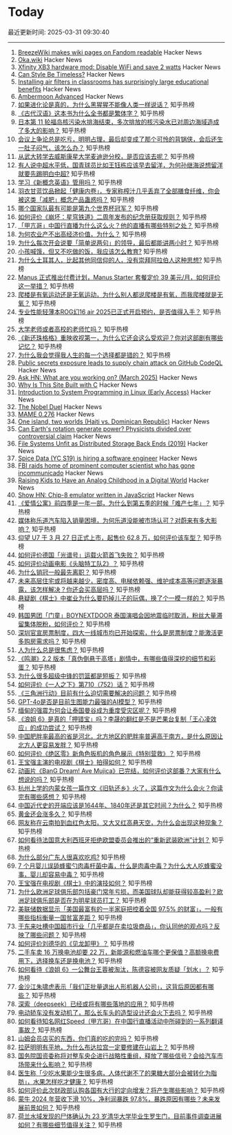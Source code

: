 # Today

最近更新时间: 2025-03-31 09:30:40

--- 
1. [BreezeWiki makes wiki pages on Fandom readable](https://breezewiki.com/) Hacker News
2. [Oka.wiki](https://oka.wiki/) Hacker News
3. [Xfinity XB3 hardware mod: Disable WiFi and save 2 watts](https://gist.github.com/pmarks-net/af40dba69272806c1ec9cbe71429d2e7) Hacker News
4. [Can Style Be Timeless?](https://www.mrporter.com/en-gb/journal/fashion/derek-guy-timeless-style-25197344) Hacker News
5. [Installing air filters in classrooms has surprisingly large educational benefits](https://www.vox.com/2020/1/8/21051869/indoor-air-pollution-student-achievement) Hacker News
6. [Ambermoon Advanced](https://github.com/Pyrdacor/Ambermoon-Advanced) Hacker News
7. [如果进化论是真的，为什么黑猩猩不能像人类一样说话？](https://www.zhihu.com/question/628248373) 知乎热榜
8. [《古代汉语》这本书为什么全书都是繁体字？](https://www.zhihu.com/question/1888184914517681800) 知乎热榜
9. [日本第 11 轮福岛核污染水排海结束，多次排放的核污染水已对周边海域造成了多大的影响？](https://www.zhihu.com/question/1889766850449073869) 知乎热榜
10. [会议上争论总是吃亏，明明占理，最后却变成了那个可怜的背锅侠，会后还生一肚子闷气，该怎么办？](https://www.zhihu.com/question/1888876903370309877) 知乎热榜
11. [从武大转学去威斯康星大学麦迪逊分校，是否应该去呢？](https://www.zhihu.com/question/598396213) 知乎热榜
12. [有人说中超水平低，国青球员比如王钰栋应该早去留洋，为何孙继海说想留洋就要先踢明白中超?](https://www.zhihu.com/question/1889404259486900887) 知乎热榜
13. [学习《新概念英语》管用吗？](https://www.zhihu.com/question/321632002) 知乎热榜
14. [羽衣甘蓝饮品掀起「健康内卷」，专家称榨汁几乎丢弃了全部膳食纤维，你会被这类「减肥」概念产品蛊惑吗？](https://www.zhihu.com/question/15754343665) 知乎热榜
15. [哪个国家队最有可能是第九个世界杯冠军？](https://www.zhihu.com/question/622947332) 知乎热榜
16. [如何评价《崩坏：星穹铁道》二周年发布的纪念册获取规则？](https://www.zhihu.com/question/1889662884390338914) 知乎热榜
17. [「甲亢哥」中国行直播为什么这么火？他的直播有哪些特别之处？](https://www.zhihu.com/question/1889262102717358629) 知乎热榜
18. [为何农业产不出高经济价值，为什么？](https://www.zhihu.com/question/14492741003) 知乎热榜
19. [为什么每次开会说要「简单说两句」的领导，最后都能讲两小时？](https://www.zhihu.com/question/15518298847) 知乎热榜
20. [小孩喊饿，但又不吃做的饭，我应该怎么教育?](https://www.zhihu.com/question/662807669) 知乎热榜
21. [为什么土耳其人，比起其他同信仰的人，没有崇拜阿拉伯人这种思想?](https://www.zhihu.com/question/11730241594) 知乎热榜
22. [Manus 正式推出付费计划，Manus Starter 套餐定价 39 美元/月，如何评价这一举措？](https://www.zhihu.com/question/1889003780118378250) 知乎热榜
23. [爬楼是有氧运动还是无氧运动，为什么别人都说爬楼是有氧，而我爬楼就是无氧？](https://www.zhihu.com/question/1887796190965391649) 知乎热榜
24. [专业性能轻薄本ROG幻16 air 2025已正式开启预约，是否值得入手？](https://www.zhihu.com/question/1888908515629827353) 知乎热榜
25. [大学老师或者高校的老师忙吗？](https://www.zhihu.com/question/13192526421) 知乎热榜
26. [《新还珠格格》重映收视第一，为什么它还会这么受欢迎？你对这部剧有哪些记忆？](https://www.zhihu.com/question/1888904841742479771) 知乎热榜
27. [为什么我会觉得我人生的每一个选择都是错的？](https://www.zhihu.com/question/629152359) 知乎热榜
28. [Public secrets exposure leads to supply chain attack on GitHub CodeQL](https://www.praetorian.com/blog/codeqleaked-public-secrets-exposure-leads-to-supply-chain-attack-on-github-codeql/) Hacker News
29. [Ask HN: What are you working on? (March 2025)](https://news.ycombinator.com/item?id=43527452) Hacker News
30. [Why Is This Site Built with C](https://marcelofern.com/posts/c/why-is-this-site-built-with-c/index.html) Hacker News
31. [Introduction to System Programming in Linux (Early Access)](https://nostarch.com/introduction-system-programming-linux) Hacker News
32. [The Nobel Duel](https://www.asimov.press/p/nobel-duel) Hacker News
33. [MAME 0.276](https://www.mamedev.org/?p=549) Hacker News
34. [One island, two worlds (Haiti vs. Dominican Republic)](https://www.economist.com/the-americas/2025/03/27/one-island-two-worlds) Hacker News
35. [Can Earth's rotation generate power? Physicists divided over controversial claim](https://www.nature.com/articles/d41586-025-00847-0) Hacker News
36. [File Systems Unfit as Distributed Storage Back Ends (2019)](https://dl.acm.org/doi/pdf/10.1145/3341301.3359656) Hacker News
37. [Spice Data (YC S19) is hiring a software engineer](https://www.ycombinator.com/companies/spice-data/jobs/TijA35R-software-engineer) Hacker News
38. [FBI raids home of prominent computer scientist who has gone incommunicado](https://arstechnica.com/security/2025/03/computer-scientist-goes-silent-after-fbi-raid-and-purging-from-university-website/) Hacker News
39. [Raising Kids to Have an Analog Childhood in a Digital World](https://www.joshuakennon.com/raising-kids-to-have-an-analogue-childhood-in-a-digital-world/) Hacker News
40. [Show HN: Chip-8 emulator written in JavaScript](https://github.com/victorqribeiro/Chip8js) Hacker News
41. [《爱情公寓》前四季是一年一部，为什么到第五季的时候「难产七年」？](https://www.zhihu.com/question/573412793) 知乎热榜
42. [媒体称乐道汽车陷入销量困境，为何乐道没能被市场认可？对蔚来有多大影响？](https://www.zhihu.com/question/13683616138) 知乎热榜
43. [仰望 U7 于 3 月 27 日正式上市，起售价 62.8 万，如何评价该车型？](https://www.zhihu.com/question/1888699890990818825) 知乎热榜
44. [如何评价德国「光谱号」运载火箭首飞失败？](https://www.zhihu.com/question/1889750659986879780) 知乎热榜
45. [如何评价动画电影《头脑特工队2》？](https://www.zhihu.com/question/659488493) 知乎热榜
46. [为什么销冠一般最先离职？](https://www.zhihu.com/question/11744499028) 知乎热榜
47. [未来高层住宅或将越来越少，密度高、电梯依赖强、维护成本高等问题逐渐暴露，该怎样解决？你还会买高层吗？](https://www.zhihu.com/question/1889222967541589930) 知乎热榜
48. [悬疑剧《棋士》中崔业为什么要扔掉儿子的玩偶，换了个一模一样的？](https://www.zhihu.com/question/15722109276) 知乎热榜
49. [韩国男团「门童」BOYNEXTDOOR 泰国演唱会因地震临时取消，粉丝大量滞留集体脱粉，如何评价？](https://www.zhihu.com/question/1889119847876641983) 知乎热榜
50. [深圳官宣房票制度，四大一线城市均已开始探索，什么是房票制度？能激活更多购房需求吗？](https://www.zhihu.com/question/1888719532350207150) 知乎热榜
51. [人为什么总是很焦虑？](https://www.zhihu.com/question/7944454486) 知乎热榜
52. [《鸣潮》2.2 版本「真伪倒悬于高塔」剧情中，有哪些值得深挖的细节和彩蛋？](https://www.zhihu.com/question/15750033965) 知乎热榜
53. [为什么很多超级中锋的罚篮都是短板？](https://www.zhihu.com/question/20634030) 知乎热榜
54. [如何评价《一人之下》第710（752）话？](https://www.zhihu.com/question/1888721154203694629) 知乎热榜
55. [《三角洲行动》目前有什么迫切需要解决的问题？](https://www.zhihu.com/question/1886747112609395556) 知乎热榜
56. [GPT-4o是否是目前生图能力最强的AI模型？](https://www.zhihu.com/question/656589804) 知乎热榜
57. [缅甸的强震为何会让泰国曼谷成为重度受灾区呢？](https://www.zhihu.com/question/1889429620408951689) 知乎热榜
58. [《浪姐 6》是真的「押错宝」吗？李晟的翻红是不是芒果台复制「王心凌效应」的成功尝试？](https://www.zhihu.com/question/1889019281397745426) 知乎热榜
59. [中国肥胖率最高的省是河北，北方地区的肥胖率普遍高于南方，是什么原因让北方人更容易发胖？](https://www.zhihu.com/question/1889001779984824247) 知乎热榜
60. [如何评价《绝区零》新角色扳机的角色展示《特别营救》？](https://www.zhihu.com/question/1888945618619193221) 知乎热榜
61. [王宝强主演的电视剧《棋士》拍得如何？](https://www.zhihu.com/question/15732550428) 知乎热榜
62. [动画片《BanG Dream! Ave Mujica》已完结，如何评价这部番？大家有什么想说的吗？](https://www.zhihu.com/question/1888724523043489314) 知乎热榜
63. [杭州上学的内蒙女孩一篇作文《旧轨还乡》火了，这篇作文为什么会火？你读完有哪些感想？](https://www.zhihu.com/question/1888612098172483311) 知乎热榜
64. [中国近代史的开端应该是1644年、1840年还是其它时间？为什么？](https://www.zhihu.com/question/13787513795) 知乎热榜
65. [黄金还会涨多久？](https://www.zhihu.com/question/15339566033) 知乎热榜
66. [网友称在云南拍到血红色太阳，又大又红高悬天空，为什么会出现这种现象？](https://www.zhihu.com/question/1889452301372057038) 知乎热榜
67. [如何看待法国意大利西班牙拒绝欧盟委员会推出的“重新武装欧洲”计划？](https://www.zhihu.com/question/1888825750532121407) 知乎热榜
68. [为什么部分广东人很喜欢吃鸡?](https://www.zhihu.com/question/371215941) 知乎热榜
69. [7 个月婴儿误舔蜂蜜勺肉毒杆菌中毒，什么是肉毒中毒？为什么大人吃蜂蜜没事，婴儿却容易中毒？](https://www.zhihu.com/question/15755244666) 知乎热榜
70. [王宝强在电视剧《棋士》中的演技如何？](https://www.zhihu.com/question/15721932184) 知乎热榜
71. [为什么欧洲足球俱乐部包括豪门常年亏损，而美国球队却能获得较高盈利？欧洲足球俱乐部是否在为明星球员打工？](https://www.zhihu.com/question/6604152135) 知乎热榜
72. [美联储数据显示「美国最富有的一半家庭把控着全国 97.5% 的财富」，一般有哪些指标衡量一国贫富差距？](https://www.zhihu.com/question/1888542984687022429) 知乎热榜
73. [于东来吐槽中国超市行业「几乎都是在卖垃圾商品」，你认同他的观点吗？反映了哪些问题？](https://www.zhihu.com/question/1889390951400699299) 知乎热榜
74. [如何评价刘德华的《见龙卸甲》？](https://www.zhihu.com/question/25398116) 知乎热榜
75. [二手车卖 16 万换电池却要 22 万，新能源和燃油车哪个更保值？高额换电费用下，选择换车还是换电池？](https://www.zhihu.com/question/15739101027) 知乎热榜
76. [如何看待《浪姐 6》一公舞台王蓉被淘汰，陈德容被网友质疑「划水」？](https://www.zhihu.com/question/1888997148630185152) 知乎热榜
77. [金沙江朱啸虎表示「我们正批量退出人形机器人公司」，这背后原因都有哪些？](https://www.zhihu.com/question/1889331007041291077) 知乎热榜
78. [深索（deepseek）已经或将有哪些落地的应用？](https://www.zhihu.com/question/11502468866) 知乎热榜
79. [电动轿车没有发动机了，那么长车头的造型设计还会火下去吗？](https://www.zhihu.com/question/662461961) 知乎热榜
80. [如何看待知名网红Speed（甲亢哥）在中国行直播活动中所碰到的一系列翻译事故？](https://www.zhihu.com/question/1889151906678538719) 知乎热榜
81. [山姆会员店买的东西，你们真的吃的完吗？](https://www.zhihu.com/question/493148917) 知乎热榜
82. [拉萨明明有平地，为什么布达拉宫一定要修建在山岩上？](https://www.zhihu.com/question/780333510) 知乎热榜
83. [国务院国资委称将对整车央企进行战略性重组，释放了哪些信号？会给汽车市场带来什么影响？](https://www.zhihu.com/question/1889448017196705775) 知乎热榜
84. [医生称「少吃水果能少生很多病，人体代谢不了的果糖大部分会被转化为脂肪」，水果怎样吃才健康？](https://www.zhihu.com/question/1889246779540726092) 知乎热榜
85. [如何评价此次财政部认购各国有大行的定向增发？将产生哪些影响？](https://www.zhihu.com/question/1889716077090559348) 知乎热榜
86. [蒙牛 2024 年营收下滑 10%，净利润暴跌 97.8%，暴跌原因有哪些？未来发展前景如何？](https://www.zhihu.com/question/1888977977565479391) 知乎热榜
87. [荷兰水域发现的尸体确认为 23 岁清华大学毕业生罗生门，目前事件调查进展如何？有哪些细节值得关注？](https://www.zhihu.com/question/1889340664812131782) 知乎热榜
